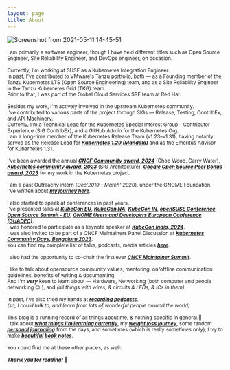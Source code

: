 ```yaml
---
layout: page
title: About
---
```


![Screenshot from 2021-05-11 14-45-51](https://user-images.githubusercontent.com/30499743/117791150-a4ba9900-b267-11eb-8412-e477087f70c3.png)


<sub>I am primarily a software engineer, though I have held different titles such as Open Source Engineer, Site Reliability Engineer, and DevOps engineer, on occasion.</sub>

<sub>Currently, I'm working at SUSE as a Kubernetes Integration Engineer.</sub>  
<sub>In past, I've contributed to VMware's Tanzu portfolio, both — as a Founding member of the Tanzu Kubernetes LTS (Open Source Engineering) team, and as a Site Reliability Engineer in the Tanzu Kubernetes Grid (TKG) team.</sub>  
<sub>Prior to that, I was part of the Global Cloud Services SRE team at Red Hat.</sub>

<sub>Besides my work, I'm actively involved in the upstream Kubernetes community.</sub>  
<sub>I've contributed to various parts of the project through SIGs — Release, Testing, ContribEx, and API Machinery.</sub>  
<sub>Currenly, I'm a Technical Lead for the Kubernetes Special Interest Group - Contributor Experience (SIG ContribEx), and a GitHub Admin for the Kubernetes Org.</sub>  
<sub>I am a long-time member of the Kubernetes Release Team (v1.23–v1.31), having notably served as the Release Lead for _**[Kubernetes 1.29 (Mandala)](https://psaggu.com/2025/02/13/kubernetes-1-29-14.html)**_ and as the Emeritus Advisor for Kubernetes 1.31.</sub>

<sub>I've been awarded the annual _**[CNCF Community award, 2024](https://www.cncf.io/announcements/2024/11/14/cloud-native-computing-foundation-announces-the-2024-community-awards-winners/)**_ (Chop Wood, Carry Water), _**[Kubernetes community award, 2023](https://www.kubernetes.dev/community/awards/2023/)**_ (SIG Architecture), _**[Google Open Source Peer Bonus award, 2023](https://opensource.googleblog.com/2023/12/google-open-source-peer-bonus-program-announces-second-group-of-2023-winners.html)**_ for my work in the Kubernetes project.</sub>  

<sub>I am a past Outreachy intern (_Dec'2019 - March' 2020_), under the GNOME Foundation.</sub>  
<sub>I've written about ***[my journey here](https://www.psaggu.com/outreachy.html)***.</sub>

<sub>I also started to speak at conferences in past years.</sub>  
<sub>I've presented talks at ***[KubeCon EU](https://youtu.be/gKKfXTZd7VU)***, ***[KubeCon NA](https://youtu.be/i7RCoEjAMOo)***, ***[KubeCon IN](https://youtu.be/O7G8Y5O15Ag)***, ***[openSUSE Conference](https://youtu.be/Fqvy30A07_U)***, ***[Open Source Summit - EU](https://youtu.be/uuaCygXJfE4)***, ***[GNOME Users and Developers European Conference (GUADEC)](https://youtu.be/OVUGw5Svn5s?si=oNRfifwwolO8Q6rC)***.</sub>  
<sub>I was honored to participate as a keynote speaker at _**[KubeCon India, 2024](https://www.youtube.com/watch?v=zJ5XLkWifkA)**_.</sub>  
<sub>I was also invited to be part of a CNCF Maintainers Panel Discussion at _**[Kubernetes Community Days, Bengaluru 2023](https://youtu.be/umTnFlP3FrY?si=fsEAPbpvhyFDM3Kd)**_.</sub>  
<sub>You can find my complete list of talks, podcasts, media articles _**[here](https://psaggu.com/talks-and-media.html)**_.</sub>  

<sub>I also had the opportunity to co-chair the first ever _**[CNCF Maintainer Summit](https://psaggu.com/2024/12/10/maintainer-summit-india.html)**_.</sub>  

<sub>I like to talk about opensource community values, mentoring, on/offline communication guidelines, benefits of writing & documenting.</sub>  
<sub>And I'm ***very*** keen to learn about — Hardware, Networking (both computer and people networking 😉 ), and _(all things with wires, & circuits & LEDs, & ICs in them)_.</sub>

<sub>In past, I've also tried my hands at ***[recording podcasts](https://www.youtube.com/watch?v=LnnFjscF4Wc&t=3641s)***.</sub>  
<sub>_(so, I could talk to, and learn from lots of wonderful people around the world)_</sub>

<sub>This blog is a running record of all things about me, & nothing specific in general.🙂</sub>  
<sub>I talk about ***[what things I'm learning currently](https://www.psaggu.com/)***, my ***[weight loss journey](https://www.psaggu.com/fitness.html)***, some random ***[personal journaling](https://www.psaggu.com/journal.html)*** from the days, and sometimes (which is really *sometimes* only), I try to make ***[beautiful book notes](https://www.psaggu.com/notes.html)***.</sub>

<sub>You could find me at these other places, as well:</sub>  
<p class="social-icons">
  <a href="https://github.com/priyankasaggu11929"><i class="fab fa-github fa-2x"></i></a>
  <a href="www.linkedin.com/in/psaggu/"><i class="fab fa-linkedin-in fa-2x"></i></a>
</p>


<sub>***Thank you for reading!*** 🙏 </sub>
